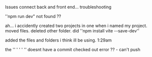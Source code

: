 Issues connect back and front end... troubleshooting

''npm run dev" not found ??

ah... i accidently created two projects in one when i named my project. moved files. deleted other folder. did ''npm install vite --save-dev'' 

added the files and folders i think ill be using. 1:29am 

the '' '  ' ' '' doesnt have a commit checked out error ?? - can't push
